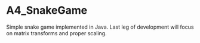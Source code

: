 A4_SnakeGame
============

Simple snake game implemented in Java. Last leg of development will focus on matrix transforms and proper scaling. 
